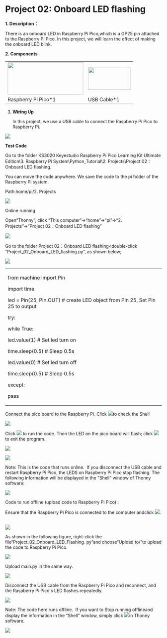 # Project 02: Onboard LED flashing

**1. Description：**

There is an onboard LED in Raspberry Pi Pico,which is a GP25 pin
attached to the Raspberry Pi Pico. In this project, we will learn the
effect of making the onboard LED blink.

**2. Components**

<table>
<tbody>
<tr class="odd">
<td><img src="https://raw.githubusercontent.com/keyestudio/KS3020-KS3020F-Keyestudio-Raspberry-Pi-Pico-Ultimate-Starter-Kit-Raspberry-Pi/master/media/8ea81d60b8e2132c358041235490b7d5.jpeg" style="width:2.52639in;height:1.07222in" /></td>
<td><img src="https://raw.githubusercontent.com/keyestudio/KS3020-KS3020F-Keyestudio-Raspberry-Pi-Pico-Ultimate-Starter-Kit-Raspberry-Pi/master/media/3bdcc62cfa661d2b860a76e28537e21e.png" style="width:1.41667in;height:0.76042in" /></td>
</tr>
<tr class="even">
<td>Raspberry Pi Pico*1</td>
<td>USB Cable*1</td>
</tr>
</tbody>
</table>

3.  **Wiring Up**
    
    In this project, we use a USB cable to connect the Raspberry Pi Pico
    to Raspberry Pi.

![](/media/8ea81d60b8e2132c358041235490b7d5.jpeg)

**Test Code**

Go to the folder KS3020 Keyestudio Raspberry Pi Pico Learning Kit
Ultimate Edition\\3. Raspberry Pi System\\Python\_Tutorial\\2.
Projects\\Project 02：Onboard LED flashing.

You can move the code anywhere. We save the code to the pi folder of the
Raspberry Pi system.

Path:home/pi/2. Projects

![](/media/ae27830403a2f741aa9b725e5324c215.png)

Online running

Open“Thonny”, click “This computer”→“home”→“pi”→“2. Projects”→“Project
02：Onboard LED flashing”

![](/media/7132fc82461f7395cfbd63fd62268984.png)

Go to the folder Project 02：Onboard LED flashing\<double-click
“Project\_02\_Onboard\_LED\_flashing.py”, as shown below;

![](/media/dca3b825e4f9fb5f7090dbefadc441d1.png)

<table>
<tbody>
<tr class="odd">
<td><p>from machine import Pin</p>
<p>import time</p>
<p>led = Pin(25, Pin.OUT) # create LED object from Pin 25, Set Pin 25 to output</p>
<p>try:</p>
<p>while True:</p>
<p>led.value(1) # Set led turn on</p>
<p>time.sleep(0.5) # Sleep 0.5s</p>
<p>led.value(0) # Set led turn off</p>
<p>time.sleep(0.5) # Sleep 0.5s</p>
<p>except:</p>
<p>pass</p></td>
</tr>
</tbody>
</table>

Connect the pico board to the Raspberry Pi. Click
![](/media/32e03e9d4211e9ef97c1d2b18f05c902.png)to check the Shell

![](/media/a8313a26331800f383c84ffa64b4e225.png)

Click ![](/media/bb4d9305714a178069d277b20e0934b7.png) to run the code. Then the LED on the pico
board will flash; click ![](/media/32e03e9d4211e9ef97c1d2b18f05c902.png)to exit the program.

![](/media/6dbd11e5159b47b0061c2ed199bdd75e.png)

![](/media/529c3be102eb7414ac1e5e66fb203b6e.png)

Note: This is the code that runs online.  If you disconnect the USB
cable and restart Raspberry Pi Pico, the LEDS on Raspberry Pi Pico stop
flashing. The following information will be displayed in the "Shell"
window of Thonny software:  

![](/media/b7d8c524956cb140d5d04eefff0d9f9f.png)

Code to run offline (upload code to Raspberry Pi Pico) :

Ensure that the Raspberry Pi Pico is connected to the computer andclick
![](/media/32e03e9d4211e9ef97c1d2b18f05c902.png).  

![](/media/3c1df575aecb6514c127558c7b70dfae.png)

As shown in the following figure, right-click the
file“Project\_02\_Onboard\_LED\_Flashing. py”and choose“Upload to/”to
upload the code to Raspberry Pi Pico.  

![](/media/8958426b1b043cd82eab3eb6891a9113.png)

Upload main.py in the same way.

![](/media/ce2c0761a54621a4d363fae29cf0369f.png)

Disconnect the USB cable from the Raspberry Pi Pico and reconnect, and
the Raspberry Pi Pico's LED flashes repeatedly.  

![](/media/529c3be102eb7414ac1e5e66fb203b6e.png)

Note: The code here runs offline.  If you want to Stop running
offlineand display the information in the “Shell” window, simply click
![](/media/32e03e9d4211e9ef97c1d2b18f05c902.png)in Thonny software.

![](/media/a416597bf07fbb471cc82a1c355065af.png)
